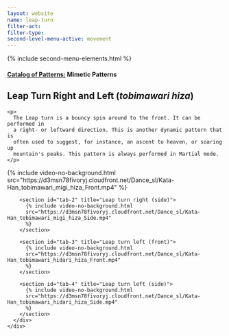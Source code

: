 ```yaml
---
layout: website
name: leap-turn
filter-act:
filter-type:
second-level-menu-active: movement
---
```


{% include second-menu-elements.html %}

<main class="page-content">
  <div class="text-container">
    <h4><a href="/movement/">Catalog of Patterns:</a> Mimetic Patterns</h4>
    <h2>Leap Turn Right and Left (<em>tobimawari hiza</em>)</h2>

    <p>
      The Leap turn is a bouncy spin around to the front. It can be performed in
      a right- or leftward direction. This is another dynamic pattern that is
      often used to suggest, for instance, an ascent to heaven, or soaring up
      mountain's peaks. This pattern is always performed in Martial mode.
    </p>
  </div>

  <div class="tabs-container">
    <div class="tabs-container__links">
      <div class="wrapper">
        <div id="tabs"></div>
      </div>
    </div>
    <div class="tabs-container__content">
      <div class="wrapper">
        <section id="tab-1" title="Leap turn right (front)">
          {% include video-no-background.html
          src="https://d3msn78fivoryj.cloudfront.net/Dance_sl/Kata-Han_tobimawari_migi_hiza_Front.mp4"
          %}
        </section>

        <section id="tab-2" title="Leap turn right (side)">
          {% include video-no-background.html
          src="https://d3msn78fivoryj.cloudfront.net/Dance_sl/Kata-Han_tobimawari_migi_hiza_Side.mp4"
          %}
        </section>

        <section id="tab-3" title="Leap turn left (front)">
          {% include video-no-background.html
          src="https://d3msn78fivoryj.cloudfront.net/Dance_sl/Kata-Han_tobimawari_hidari_hiza_Front.mp4"
          %}
        </section>

        <section id="tab-4" title="Leap turn left (side)">
          {% include video-no-background.html
          src="https://d3msn78fivoryj.cloudfront.net/Dance_sl/Kata-Han_tobimawari_hidari_hiza_Side.mp4"
          %}
        </section>
      </div>
    </div>
  </div>
</main>

